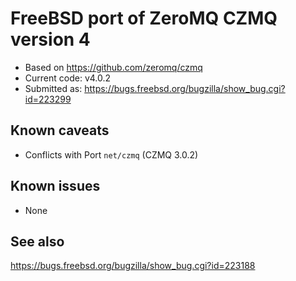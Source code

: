 # FreeBSD port of ZeroMQ CZMQ version 4

* Based on <https://github.com/zeromq/czmq>
* Current code: v4.0.2
* Submitted as: <https://bugs.freebsd.org/bugzilla/show_bug.cgi?id=223299>

## Known caveats

* Conflicts with Port `net/czmq` (CZMQ 3.0.2)

## Known issues

* None

## See also

<https://bugs.freebsd.org/bugzilla/show_bug.cgi?id=223188>
